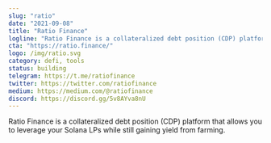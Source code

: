 ```yaml
---
slug: "ratio"
date: "2021-09-08"
title: "Ratio Finance"
logline: "Ratio Finance is a collateralized debt position (CDP) platform that allows you to leverage your Solana LPs while still gaining yield from farming."
cta: "https://ratio.finance/"
logo: /img/ratio.svg
category: defi, tools
status: building
telegram: https://t.me/ratiofinance
twitter: https://twitter.com/ratiofinance
medium: https://medium.com/@ratiofinance
discord: https://discord.gg/5v8AYva8nU
---
```

Ratio Finance is a collateralized debt position (CDP) platform that allows you to leverage your Solana LPs while still gaining yield from farming.
